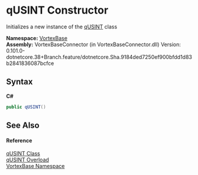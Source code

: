 # qUSINT Constructor 
 

Initializes a new instance of the <a href="T_VortexBase_qUSINT.md">qUSINT</a> class

**Namespace:**&nbsp;<a href="N_VortexBase.md">VortexBase</a><br />**Assembly:**&nbsp;VortexBaseConnector (in VortexBaseConnector.dll) Version: 0.101.0-dotnetcore.38+Branch.feature/dotnetcore.Sha.9184ded7250ef900bfdd1d83b2841836087bcfce

## Syntax

**C#**<br />
``` C#
public qUSINT()
```


## See Also


#### Reference
<a href="T_VortexBase_qUSINT.md">qUSINT Class</a><br /><a href="Overload_VortexBase_qUSINT__ctor.md">qUSINT Overload</a><br /><a href="N_VortexBase.md">VortexBase Namespace</a><br />